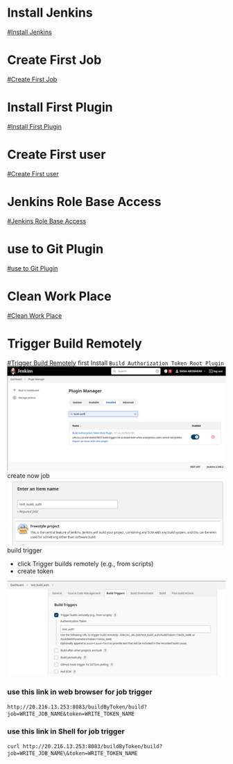 # Install Jenkins
<a href="https://github.com/ABOBAKAR-IT/Learn-Jenkins/tree/master/Install%20Jenkins">#Install Jenkins</a>

# Create First Job
<a href="https://github.com/ABOBAKAR-IT/Learn-Jenkins/tree/master/Create%20first%20job">#Create First Job</a>

# Install First Plugin
<a href="https://www.javatpoint.com/jenkins-managing-plugins">#Install First Plugin</a>

# Create First user
<a href="https://www.guru99.com/create-users-manage-permissions.html">#Create First user</a>

# Jenkins Role Base Access
<a href="https://www.guru99.com/create-users-manage-permissions.html">#Jenkins Role Base Access</a>

# use to Git Plugin
<a href="https://www.guru99.com/jenkins-github-integration.html">#use to Git Plugin</a>

# Clean Work Place
<a href="https://computingforgeeks.com/automatically-clean-up-jenkins-workspace-after-builds-complete/">#Clean Work Place</a>

# Trigger Build Remotely
<a href="">#Trigger Build Remotely</a>
first Install `Build Authorization Token Root Plugin` 
<img src="./image/build_auth">
create now job
<img src="./image/create_job">
build trigger
- click Trigger builds remotely (e.g., from scripts)
- create token
<img src="./image/build_trigger">

### use this link in web browser for job trigger
```
http://20.216.13.253:8083/buildByToken/build?job=WRITE_JOB_NAME&token=WRITE_TOKEN_NAME
```
### use this link in Shell  for job trigger
```
curl http://20.216.13.253:8083/buildByToken/build?job=WRITE_JOB_NAME\&token=WRITE_TOKEN_NAME
```